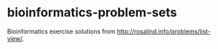 # bioinformatics-problem-sets

Bioinformatics exercise solutions from http://rosalind.info/problems/list-view/. 

